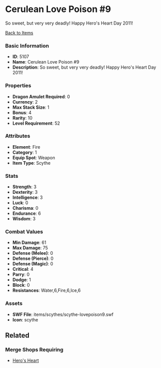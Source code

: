 # Cerulean Love Poison #9

So sweet, but very very deadly! Happy Hero's Heart Day 2011!

[Back to Items](../items.md)

### Basic Information

- **ID**: 5107
- **Name**: Cerulean Love Poison #9
- **Description**: So sweet, but very very deadly! Happy Hero&#039;s Heart Day 2011!

### Properties

- **Dragon Amulet Required**: 0
- **Currency**: 2
- **Max Stack Size**: 1
- **Bonus**: 4
- **Rarity**: 10
- **Level Requirement**: 52

### Attributes

- **Element**: Fire
- **Category**: 1
- **Equip Spot**: Weapon
- **Item Type**: Scythe

### Stats

- **Strength**: 3
- **Dexterity**: 3
- **Intelligence**: 3
- **Luck**: 0
- **Charisma**: 0
- **Endurance**: 6
- **Wisdom**: 3

### Combat Values

- **Min Damage**: 61
- **Max Damage**: 75
- **Defense (Melee)**: 0
- **Defense (Pierce)**: 0
- **Defense (Magic)**: 0
- **Critical**: 4
- **Parry**: 0
- **Dodge**: 1
- **Block**: 0
- **Resistances**: Water,6,Fire,6,Ice,6

### Assets

- **SWF File**: items/scythes/scythe-lovepoison9.swf
- **Icon**: scythe

## Related

### Merge Shops Requiring

- [Hero's Heart](../merge-shops/53-hero-s-heart.md)

